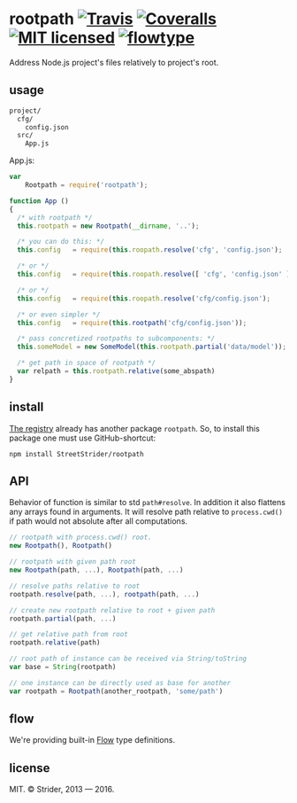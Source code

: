 # rootpath [![Travis](https://img.shields.io/travis/StreetStrider/rootpath.svg?style=flat-square)](https://travis-ci.org/StreetStrider/rootpath) [![Coveralls](https://img.shields.io/coveralls/StreetStrider/rootpath.svg?style=flat-square)](https://coveralls.io/github/StreetStrider/rootpath) [![MIT licensed](http://img.shields.io/badge/license-MIT-brightgreen.svg?style=flat-square)](#license) [![flowtype](http://img.shields.io/badge/flow-type-EBBF3A.svg?style=flat-square)](#flow)

Address Node.js project's files relatively to project's root.

## usage
```sh
project/
  cfg/
    config.json
  src/
    App.js
```

App.js:
```javascript
var
    Rootpath = require('rootpath');

function App ()
{
  /* with rootpath */
  this.rootpath = new Rootpath(__dirname, '..');

  /* you can do this: */
  this.config   = require(this.roopath.resolve('cfg', 'config.json');

  /* or */
  this.config   = require(this.roopath.resolve([ 'cfg', 'config.json' ]);

  /* or */
  this.config   = require(this.roopath.resolve('cfg/config.json');

  /* or even simpler */
  this.config   = require(this.rootpath('cfg/config.json'));

  /* pass concretized rootpaths to subcomponents: */
  this.someModel = new SomeModel(this.rootpath.partial('data/model'));

  /* get path in space of rootpath */
  var relpath = this.rootpath.relative(some_abspath)
}
```

## install
[The registry](http://npmjs.org/) already has another package `rootpath`. So, to install this package one must use GitHub-shortcut:
```
npm install StreetStrider/rootpath
```

## API
Behavior of function is similar to std `path#resolve`. In addition it also flattens any arrays found in arguments. It will resolve path relative to `process.cwd()` if path would not absolute after all computations.

```javascript
// rootpath with process.cwd() root.
new Rootpath(), Rootpath()

// rootpath with given path root
new Rootpath(path, ...), Rootpath(path, ...)

// resolve paths relative to root
rootpath.resolve(path, ...), rootpath(path, ...)

// create new rootpath relative to root + given path
rootpath.partial(path, ...)

// get relative path from root
rootpath.relative(path)

// root path of instance can be received via String/toString
var base = String(rootpath)

// one instance can be directly used as base for another
var rootpath = Rootpath(another_rootpath, 'some/path')
```

## flow
We're providing built-in [Flow](https://flowtype.org/) type definitions.

## license
MIT. © Strider, 2013 — 2016.
